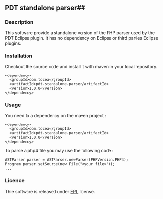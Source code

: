 ## PDT standalone parser##

### Description ###

This software provide a standalone version of the PHP parser used by the PDT Eclipse plugin. 
It has no dependency on Eclipse or third parties Eclipse plugins.

### Installation ###

Checkout the source code and install it with maven in your local repository.

    <dependency>
      <groupId>com.tocea</groupId>
      <artifactId>pdt-standalone-parser/artifactId>
      <version>1.0.0</version>
    </dependency>

### Usage ###

You need to a dependency on the maven project :

    <dependency>
      <groupId>com.tocea</groupId>
      <artifactId>pdt-standalone-parser/artifactId>
      <version>1.0.0</version>
    </dependency>
    
To parse a php4 file you may use the following code :

    ASTParser parser = ASTParser.newParser(PHPVersion.PHP4);
    Program parser.setSource(new File("<your file>"));
    ...

### Licence ###

Thie software is released under [EPL](http://www.eclipse.org/legal/epl-v10.html) license.

